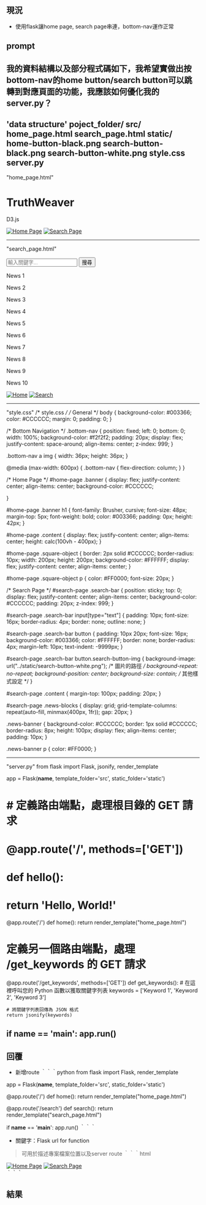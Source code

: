 ## 現況
- 使用flask讓home page, search page串連，bottom-nav運作正常

## prompt
我的資料結構以及部分程式碼如下，我希望實做出按bottom-nav的home button/search button可以跳轉到對應頁面的功能，我應該如何優化我的server.py？
----------
'data structure'
poject_folder/
    src/
        home_page.html
        search_page.html
    static/
        home-button-black.png
        search-button-black.png
        search-button-white.png
        style.css
    server.py
----------
"home_page.html"
<!-- home_page.html -->
<!DOCTYPE html>
<html>
<head>
  <meta charset="UTF-8">
  <meta name="viewport" content="width=device-width, initial-scale=1.0">
  <!-- <link rel="stylesheet" type="text/css" href="style.css"> -->
  <link rel="stylesheet" type="text/css" href="{{ url_for('static', filename='style.css') }}">
  <title>Home Page</title>
</head>
<body>
  <div id="home-page">
    <div class="banner">
      <h1 class="centered-title brusher-font">TruthWeaver</h1>
    </div>
    <div class="content">
      <div class="square-object d3-object">
        <p>D3.js</p>
      </div>
    </div>
    <div class="bottom-nav">
      <a href="home_page.html"><img src="../static/home-button-black.png" alt="Home Page"></a>
      <a href="search_page.html"><img src="../static/search-button-black.png" alt="Search Page"></a>
    </div>
  </div>
</body>
</html>

----------
"search_page.html"
<!-- search_page.html -->
<!DOCTYPE html>
<html>
<head>
  <meta charset="UTF-8">
  <meta name="viewport" content="width=device-width, initial-scale=1.0">
  <title>Search Page</title>
  <link rel="stylesheet" type="text/css" href="style.css">
</head>
<body>
  <div id="search-page">
    <div class="search-bar">
      <input type="text" id="search-input" placeholder="輸入關鍵字...">
      <button id="search-button" class="search-button-img">搜尋</button>
    </div>
    <div class="content">
      <div class="news-blocks">
        <div class="news-banner">
          <p>News 1</p>
        </div>
        <div class="news-banner">
          <p>News 2</p>
        </div>
        <div class="news-banner">
          <p>News 3</p>
        </div>
        <div class="news-banner">
          <p>News 4</p>
        </div>
        <div class="news-banner">
          <p>News 5</p>
        </div>
        <div class="news-banner">
          <p>News 6</p>
        </div>
        <div class="news-banner">
          <p>News 7</p>
        </div>
        <div class="news-banner">
          <p>News 8</p>
        </div>
        <div class="news-banner">
          <p>News 9</p>
        </div>
        <div class="news-banner">
            <p>News 10</p>
        </div>
      </div>
    </div>
    <div class="bottom-nav">
      <a href="home_page.html"><img src="../static/home-button-black.png" alt="Home"></a>
      <a href="search_page.html"><img src="../static/search-button-black.png" alt="Search"></a>
    </div>
  </div>

  <script>
    // JavaScript程式碼可以在這裡添加
    // 將搜索欄的操作邏輯放在這裡
    const searchButton = document.getElementById("search-button");
    const searchInput = document.getElementById("search-input");

    searchButton.addEventListener("click", function () {
      const keyword = searchInput.value;
      // 在這裡執行相應的搜尋操作
      // 可以呼叫API、擷取資料，或者執行其他操作
      console.log("搜尋關鍵字：" + keyword);
    });
  </script>
</body>
</html>

----------
"style.css"
/* style.css */
/* General */
body {
  background-color: #003366;
  color: #CCCCCC;
  margin: 0;
  padding: 0;
}

/* Bottom Navigation */
.bottom-nav {
  position: fixed;
  left: 0;
  bottom: 0;
  width: 100%;
  background-color: #f2f2f2;
  padding: 20px;
  display: flex;
  justify-content: space-around;
  align-items: center;
  z-index: 999;
}

.bottom-nav a img {
  width: 36px;
  height: 36px;
}

@media (max-width: 600px) {
  .bottom-nav {
    flex-direction: column;
  }
}

/* Home Page */
#home-page .banner {
  display: flex;
  justify-content: center;
  align-items: center;
  background-color: #CCCCCC;
  
}

#home-page .banner h1 {
  font-family: Brusher, cursive;
  font-size: 48px;
  margin-top: 5px;
  font-weight: bold;
  color: #003366;
  padding: 0px;
  height: 42px;
}

#home-page .content {
  display: flex;
  justify-content: center;
  align-items: center;
  height: calc(100vh - 400px);
}

#home-page .square-object {
  border: 2px solid #CCCCCC;
  border-radius: 10px;
  width: 200px;
  height: 200px;
  background-color: #FFFFFF;
  display: flex;
  justify-content: center;
  align-items: center;
}

#home-page .square-object p {
  color: #FF0000;
  font-size: 20px;
}

/* Search Page */
#search-page .search-bar {
  position: sticky;
  top: 0;
  display: flex;
  justify-content: center;
  align-items: center;
  background-color: #CCCCCC;
  padding: 20px;
  z-index: 999;
}

#search-page .search-bar input[type="text"] {
  padding: 10px;
  font-size: 16px;
  border-radius: 4px;
  border: none;
  outline: none;
}

#search-page .search-bar button {
  padding: 10px 20px;
  font-size: 16px;
  background-color: #003366;
  color: #FFFFFF;
  border: none;
  border-radius: 4px;
  margin-left: 10px;
  text-indent: -9999px;
}

#search-page .search-bar button.search-button-img {
  background-image: url("../static/search-button-white.png"); /* 圖片的路徑 */
  background-repeat: no-repeat;
  background-position: center;
  background-size: contain;
  /* 其他樣式設定 */
}

#search-page .content {
  margin-top: 100px;
  padding: 20px;
}

#search-page .news-blocks {
  display: grid;
  grid-template-columns: repeat(auto-fill, minmax(400px, 1fr));
  gap: 20px;
}

.news-banner {
  background-color: #CCCCCC;
  border: 1px solid #CCCCCC;
  border-radius: 8px;
  height: 100px;
  display: flex;
  align-items: center;
  padding: 10px;
}

.news-banner p {
  color: #FF0000;
}

----------
"server.py"
from flask import Flask, jsonify, render_template

app = Flask(__name__, template_folder='src', static_folder='static')

# # 定義路由端點，處理根目錄的 GET 請求
# @app.route('/', methods=['GET'])
# def hello():
#     return 'Hello, World!'

@app.route('/')
def home():
    return render_template("home_page.html")

# 定義另一個路由端點，處理 /get_keywords 的 GET 請求
@app.route('/get_keywords', methods=['GET'])
def get_keywords():
    # 在這裡呼叫您的 Python 函數以獲取關鍵字列表
    keywords = ['Keyword 1', 'Keyword 2', 'Keyword 3']
    
    # 將關鍵字列表回傳為 JSON 格式
    return jsonify(keywords)

if __name__ == '__main__':
    app.run()
----------

## 回覆
- 新增route
｀｀｀python
from flask import Flask, render_template

app = Flask(__name__, template_folder='src', static_folder='static')

@app.route('/')
def home():
    return render_template("home_page.html")

@app.route('/search')
def search():
    return render_template("search_page.html")

if __name__ == '__main__':
    app.run()
｀｀｀
- 關鍵字：Flask url for function
> 可用於描述專案檔案位置以及server route
｀｀｀html
<div class="bottom-nav">
  <a href="{{ url_for('home') }}"><img src="{{ url_for('static', filename='home-button-black.png') }}" alt="Home Page"></a>
  <a href="{{ url_for('search') }}"><img src="{{ url_for('static', filename='search-button-black.png') }}" alt="Search Page"></a>
</div>
｀｀｀


## 結果
